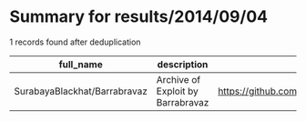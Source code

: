 
# Summary for results/2014/09/04
    
1 records found after deduplication

| full_name | description | html_url | matched_list | matched_count | pushed_at | size | stargazers_count | language | forks_count |
|------------------------------|-----------------------------------|-------------------------------------------------|----------------|-----------------|---------------------------|--------|--------------------|------------|---------------|
| SurabayaBlackhat/Barrabravaz | Archive of Exploit by Barrabravaz | https://github.com/SurabayaBlackhat/Barrabravaz | ['exploit'] | 1 | 2014-09-04 22:17:20+00:00 | 280 | 0 | nan | 0 |

